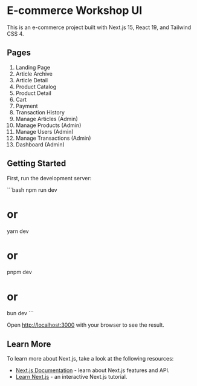 # E-commerce Workshop UI

This is an e-commerce project built with Next.js 15, React 19, and Tailwind CSS 4.

## Pages

1. Landing Page
2. Article Archive
3. Article Detail
4. Product Catalog
5. Product Detail
6. Cart
7. Payment
8. Transaction History
9. Manage Articles (Admin)
10. Manage Products (Admin)
11. Manage Users (Admin)
12. Manage Transactions (Admin)
13. Dashboard (Admin)

## Getting Started

First, run the development server:

\`\`\`bash
npm run dev
# or
yarn dev
# or
pnpm dev
# or
bun dev
\`\`\`

Open [http://localhost:3000](http://localhost:3000) with your browser to see the result.

## Learn More

To learn more about Next.js, take a look at the following resources:

- [Next.js Documentation](https://nextjs.org/docs) - learn about Next.js features and API.
- [Learn Next.js](https://nextjs.org/learn) - an interactive Next.js tutorial.

